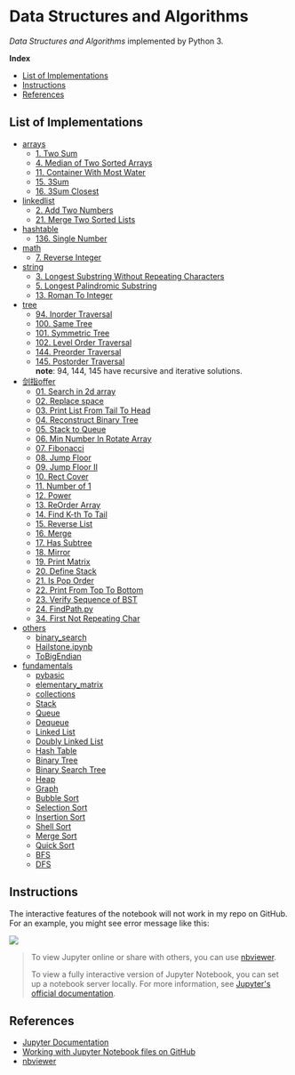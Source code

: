 # Data Structures and Algorithms

*Data Structures and Algorithms* implemented by Python 3.

<!-- GFM-TOC -->

**Index**

- [List of Implementations](#list-of-implementations)
- [Instructions](#instructions)
- [References](#references)
  <!-- GFM-TOC -->

## List of Implementations

- [arrays](DSA/arrays)
  - [1. Two Sum](DSA/arrays/TwoSum.ipynb)
  - [4. Median of Two Sorted Arrays](DSA/arrays/FindMedianSortedArrays.ipynb)
  - [11. Container With Most Water](DSA/arrays/MaxArea.ipynb)
  - [15. 3Sum](DSA/arrays/ThreeSum.ipynb)
  - [16. 3Sum Closest](DSA/arrays/ThreeSumClosest.ipynb)
- [linkedlist](DSA/linkedlist)
  - [2. Add Two Numbers](DSA/linkedlist/AddTwoNums.ipynb)
  - [21. Merge Two Sorted Lists](DSA/linkedlist/MergeTwoSortedLists.ipynb)
- [hashtable](DSA/hashtable)
  - [136. Single Number](DSA/hashtable/SingleNum.ipynb)
- [math](DSA/math)
  - [7. Reverse Integer](DSA/math/ReverseInteger.ipynb)
- [string](DSA/string)
  - [3. Longest Substring Without Repeating Characters](DSA/string/lengthOfLongestSubstring.ipynb)
  - [5. Longest Palindromic Substring](DSA/string/longestPalindrome.ipynb)
  - [13. Roman To Integer](DSA/string/RomanToInteger.ipynb)
- [tree](DSA/tree)
  - [94. Inorder Traversal](DSA/tree/InorderTraversal.ipynb)
  - [100. Same Tree](DSA/tree/SameTree.ipynb)
  - [101. Symmetric Tree](DSA/tree/SymmetricTree.ipynb)
  - [102. Level Order Traversal](DSA/tree/LevelOrder.ipynb)
  - [144. Preorder Traversal](DSA/tree/PreorderTraversal.ipynb)
  - [145. Postorder Traversal](DSA/tree/PostorderTraversal.ipynb)   
    **note**: 94, 144, 145 have recursive and iterative solutions.
- [剑指offer](剑指offer)
  - [01. Search in 2d array](剑指offer/findin2darray.py)
  - [02. Replace space](剑指offer/replacespace.py)
  - [03. Print List From Tail To Head](剑指offer/printListFromTailToHead.py)
  - [04. Reconstruct Binary Tree](剑指offer/reConstructBinaryTree.py)
  - [05. Stack to Queue](剑指offer/stacktoqueue.py)
  - [06. Min Number In Rotate Array](剑指offer/minNumberInRotateArray.py)
  - [07. Fibonacci](剑指offer/Fibonacci.py)
  - [08. Jump Floor](剑指offer/jumpFloor.py)
  - [09. Jump Floor II](剑指offer/jumpFloorII.py)
  - [10. Rect Cover](剑指offer/rectCover.py)
  - [11. Number of 1](剑指offer/NumberOf1.py)
  - [12. Power](剑指offer/Power.py)
  - [13. ReOrder Array](剑指offer/reOrderArray.py)
  - [14. Find K-th To Tail](剑指offer/FindKthToTail.py)
  - [15. Reverse List](剑指offer/ReverseList.py)
  - [16. Merge](剑指offer/Merge.py)
  - [17. Has Subtree](剑指offer/HasSubtree.py)
  - [18. Mirror](剑指offer/Mirror.py)
  - [19. Print Matrix](剑指offer/printMatrix.py)
  - [20. Define Stack](剑指offer/DefineStack.py)
  - [21. Is Pop Order](剑指offer/IsPopOrder.py)
  - [22. Print From Top To Bottom](剑指offer/PrintFromTopToBottom.py)
  - [23. Verify Sequence of BST](剑指offer/VerifySquenceOfBST.py)
  - [24. FindPath.py](剑指offer/FindPath.py)
  - [34. First Not Repeating Char](剑指offer/FirstNotRepeatingChar.py)
- [others](DSA/others)
  - [binary_search](DSA/others/binary_search_demo.ipynb)
  - [Hailstone.ipynb](DSA/others/Hailstone.ipynb)
  - [ToBigEndian](DSA/others/ToBigEndian.py)
- [fundamentals](fundamentals)
  - [pybasic](fundamentals/pybasic.ipynb)
  - [elementary_matrix](fundamentals/elementary_matrix.ipynb)
  - [collections](fundamentals/collections.ipynb)
  - [Stack](fundamentals/Stack.ipynb)
  - [Queue](fundamentals/Queue.ipynb)
  - [Dequeue](fundamentals/Dequeue.ipynb)
  - [Linked List](fundamentals/LinkedList.ipynb)
  - [Doubly Linked List](fundamentals/DoublyLinkedList.ipynb)
  - [Hash Table](fundamentals/HashTable.ipynb)
  - [Binary Tree](fundamentals/BinaryTree.ipynb)
  - [Binary Search Tree](fundamentals/BST.ipynb)
  - [Heap](fundamentals/Heap.ipynb)
  - [Graph](fundamentals/Graph.ipynb)
  - [Bubble Sort](fundamentals/BubbleSort.py)
  - [Selection Sort](fundamentals/SelectionSort.py)
  - [Insertion Sort](fundamentals/InsertionSort.py)
  - [Shell Sort](fundamentals/ShellSort.py)
  - [Merge Sort](fundamentals/MergeSort.py)
  - [Quick Sort](fundamentals/QuickSort.py)
  - [BFS](fundamentals/bfs.py)
  - [DFS](fundamentals/dfs.py)
  

## Instructions

The interactive features of the notebook will not work in my repo on GitHub. For an example, you might see error message like this:

![](https://i.loli.net/2019/03/13/5c89078c71562.png)

> To view Jupyter online or share with others, you can use [nbviewer](https://nbviewer.jupyter.org/). 
>
> To view a fully interactive version of Jupyter Notebook, you can set up a notebook server locally.      For more information, see [Jupyter's official documentation](http://jupyter.readthedocs.io/en/latest/index.html).

## References

- [Jupyter Documentation](https://jupyter.readthedocs.io/en/latest/)
- [Working with Jupyter Notebook files on GitHub](https://help.github.com/en/articles/working-with-jupyter-notebook-files-on-github)
- [nbviewer](https://nbviewer.jupyter.org/)

